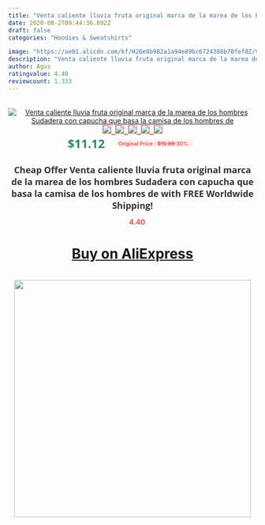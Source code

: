 ```yaml
---
title: "Venta caliente lluvia fruta original marca de la marea de los hombres Sudadera con capucha que basa la camisa de los hombres de"
date: 2020-08-2T09:44:36.892Z
draft: false
categories: "Hoodies & Sweatshirts"

image: "https://ae01.alicdn.com/kf/H26e8b982a1a94e89bc6724388b70fef8Z/Venta-caliente-lluvia-fruta-original-marca-de-la-marea-de-los-hombres-Sudadera-con-capucha-que.jpg"
description: "Venta caliente lluvia fruta original marca de la marea de los hombres Sudadera con capucha que basa la camisa de los hombres de"
author: Agus
ratingvalue: 4.40
reviewcount: 1.333
---
```

<br>
<div style="text-align: center;">
<a href="https://s.click.aliexpress.com/e/_9Hd7TX" target="_blank" rel="nofollow noopener noreferrer"><img alt="Venta caliente lluvia fruta original marca de la marea de los hombres Sudadera con capucha que basa la camisa de los hombres de" class="magnifier-image" src="https://ae01.alicdn.com/kf/H26e8b982a1a94e89bc6724388b70fef8Z/Venta-caliente-lluvia-fruta-original-marca-de-la-marea-de-los-hombres-Sudadera-con-capucha-que.jpg_640x640.jpg">
<br>
<img style="border:1px solid salmon" src="https://ae01.alicdn.com/kf/H26e8b982a1a94e89bc6724388b70fef8Z/Venta-caliente-lluvia-fruta-original-marca-de-la-marea-de-los-hombres-Sudadera-con-capucha-que.jpg_120x120.jpg">&nbsp;&nbsp;<img style="border:1px solid salmon" src="https://ae01.alicdn.com/kf/Hb8984b0e05b24705bb58d9bc4d77c33fI/Venta-caliente-lluvia-fruta-original-marca-de-la-marea-de-los-hombres-Sudadera-con-capucha-que.jpg_120x120.jpg">&nbsp;&nbsp;<img style="border:1px solid salmon" src="https://ae01.alicdn.com/kf/Hb6e12e9603c84e4c8f7ed40422014dda5/Venta-caliente-lluvia-fruta-original-marca-de-la-marea-de-los-hombres-Sudadera-con-capucha-que.jpg_120x120.jpg">&nbsp;&nbsp;<img style="border:1px solid salmon" src="https://ae01.alicdn.com/kf/H52560b443cdd428e8027600f50a0cc1fb/Venta-caliente-lluvia-fruta-original-marca-de-la-marea-de-los-hombres-Sudadera-con-capucha-que.jpg_120x120.jpg">&nbsp;&nbsp;<img style="border:1px solid salmon" src="https://ae01.alicdn.com/kf/H24c7089bcf75412a97ddb978ef56f1ack/Venta-caliente-lluvia-fruta-original-marca-de-la-marea-de-los-hombres-Sudadera-con-capucha-que.jpg_120x120.jpg"></a></div><br0>
<div style="text-align: center;"><span style="background-color: white; border: 0px; box-sizing: border-box; color: seagreen; display: inline-block; font-family: &quot;open sans&quot; , &quot;arial&quot; , &quot;helvetica&quot; , sans-serif , &quot;heiti&quot;; font-size: 24px; font-stretch: inherit; font-weight: 700; line-height: inherit; margin: 0px 10px 0px 0px; padding: 0px; vertical-align: middle;">$11.12 </span>
<span style="background: rgb(255 , 241 , 241); border-radius: 3px; border: 0px; box-sizing: border-box; color: #ff4747; display: inline-block; font-family: inherit; font-size: 12px; font-stretch: inherit; font-style: inherit; font-variant: inherit; font-weight: 600; line-height: inherit; margin: 0px; padding: 2px 5px; transform: scale(0.9); vertical-align: middle;">Original Price : <b style="text-decoration: line-through;">$15.88 </b> 30%&nbsp;&nbsp;</span></div>
<h1 style="color: #333333; display: inline-block; font-family: &quot;open sans&quot; , &quot;arial&quot; , &quot;helvetica&quot; , sans-serif , &quot;heiti&quot;; font-size: 18px; font-stretch: inherit; font-weight: 700; text-align: center;">Cheap Offer Venta caliente lluvia fruta original marca de la marea de los hombres Sudadera con capucha que basa la camisa de los hombres de with FREE Worldwide Shipping!</h1>
<div style="color: #ff4747; text-align: center;">
<img src="https://4.bp.blogspot.com/-M0ZcTcb-5uY/XleCXlxnR4I/AAAAAAAAAEc/OrjgMkXV1oMQFaCRZj5HQwOCBcu3w1FegCPcBGAYYCw/s1600/star.png" style="height: 15px;">&nbsp;<b>4.40</b></div>
<div class="button_cont" align="center"><a class="buynow_a" href="https://s.click.aliexpress.com/e/_9Hd7TX" target="_blank" rel="nofollow noopener noreferrer"><H1>Buy on AliExpress</H1></a></div><br>
<div class="separator" style="clear: both; text-align: center;">
<img src="https://lh3.googleusercontent.com/-pTy5HemUv9M/XlePHvY0dAI/AAAAAAAAAE4/0nX5iRUoIWY8eMW9Dpxeirr157OZliDIgCLcBGAsYHQ/s1600/badge.gif" width="480">
</div>
